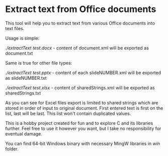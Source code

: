 # Extract text from Office documents

This tool will help you to extract text from various Office documents into text files.

Usage is simple:

*./extractText test.docx* - content of document.xml will be exported as document.txt

Same is true for other file types:

*./extractText test.pptx* - content of each slideNUMBER.xml will be exported as slideNUMBER.txt

*./extractText test.xlsx* - content of sharedStrings.xml will be exported as sharedStrings.txt

As you can see for Excel files export is limited to shared strings which are stored in order of input to original document. First entered text is first on the list, last will be last. This list won't contain duplicated values.

This is a hobby project created for fun and to explore C and its libraries further. Feel free to use it however you want, but I take no responsibility for eventual damage.

You can find 64-bit Windows binary with necessary MingW libraries in *win* folder.
